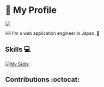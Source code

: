# 🔵 My Profile

![](https://komarev.com/ghpvc/?username=flymee8)

Hi! I'm a web application engineer in Japan. 🍦

## Skills 💻

[![My Skills](https://skillicons.dev/icons?i=aws,ts,react,vue,nextjs,nuxtjs,nestjs,vite,nodejs,graphql,prisma,go,python,vscode,postgres,github,docker&perline=6)](https://skillicons.dev)

## Contributions :octocat:
